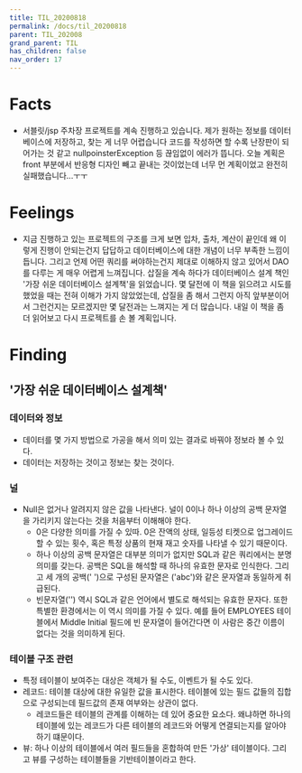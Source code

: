 ```yaml
---
title: TIL_20200818
permalink: /docs/til_20200818
parent: TIL_202008
grand_parent: TIL
has_children: false
nav_order: 17
---
```


# Facts

- 서블릿/jsp 주차장 프로젝트를 계속 진행하고 있습니다. 제가 원하는 정보를 데이터베이스에 저장하고, 찾는 게 너무 어렵습니다 코드를 작성하면 할 수록 난장판이 되어가는 것 같고 nullpoinsterException 등 끊임없이 에러가 뜹니다. 오늘 계획은 front 부분에서 반응형 디자인 빼고 끝내는 것이었는데 너무 먼 계획이었고 완전히 실패했습니다...ㅜㅜ

# Feelings

- 지금 진행하고 있는 프로젝트의 구조를 크게 보면 입차, 출차, 계산이 끝인데 왜 이렇게 진행이 안되는건지 답답하고 데이터베이스에 대한 개념이 너무 부족한 느낌이 듭니다. 그리고 언제 어떤 쿼리를 써야하는건지 제대로 이해하지 않고 있어서 DAO를 다루는 게 매우 어렵게 느껴집니다. 삽질을 계속 하다가 데이터베이스 설계 책인 '가장 쉬운 데이터베이스 설계책'을 읽었습니다. 몇 달전에 이 책을 읽으려고 시도를 했었을 때는 전혀 이해가 가지 않았었는데, 삽질을 좀 해서 그런지 아직 앞부분이어서 그런건지는 모르겠지만 몇 달전과는 느껴지는 게 더 많습니다. 내일 이 책을 좀 더 읽어보고 다시 프로젝트를 손 볼 계획입니다.

# Finding

## '가장 쉬운 데이터베이스 설계책'

### 데이터와 정보

- 데이터를 몇 가지 방법으로 가공을 해서 의미 있는 결과로 바꿔야 정보라 볼 수 있다.
- 데이터는 저장하는 것이고 정보는 찾는 것이다.

### 널

- Null은 없거나 알려지지 않은 값을 나타낸다. 널이 0이나 하나 이상의 공백 문자열을 가리키지 않는다는 것을 처음부터 이해해야 한다.
  - 0은 다양한 의미를 가질 수 있따. 0은 잔액의 상태, 일등성 티켓으로 업그레이드 할 수 있는 횟수, 혹은 특정 상품의 현재 재고 숫자를 나타낼 수 있기 때문이다.
  - 하나 이상의 공백 문자열은 대부분 의미가 없지만 SQL과 같은 쿼리에서는 분명 의미를 갖는다. 공백은 SQL을 해석할 때 하나의 유효한 문자로 인식한다. 그리고 세 개의 공백(' ')으로 구성된 문자열은 ('abc')와 같은 문자열과 동일하게 취급된다.
  - 빈문자열('') 역시 SQL과 같은 언어에서 별도로 해석되는 유효한 문자다. 또한 특별한 환경에서는 이 역시 의미를 가질 수 있다. 예를 들어 EMPLOYEES 테이블에서 Middle Initial 필드에 빈 문자열이 들어간다면 이 사람은 중간 이름이 없다는 것을 의미하게 된다.

### 테이블 구조 관련

- 특정 테이블이 보여주는 대상은 객체가 될 수도, 이벤트가 될 수도 있다.
- 레코드: 테이블 대상에 대한 유일한 값을 표시한다. 테이블에 있는 필드 값들의 집합으로 구성되는데 필드값의 존재 여부와는 상관이 없다.
  - 레코드들은 테이블의 관계를 이해하는 데 있어 중요한 요소다. 왜냐하면 하나의 테이블에 있는 레코드가 다른 테이블의 레코드와 어떻게 연결되는지를 알아야 하기 떄문이다.
- 뷰: 하나 이상의 테이블에서 여러 필드들을 혼합하여 만든 '가상' 테이블이다. 그리고 뷰를 구성하는 테이블들을 기반테이블이라고 한다.
